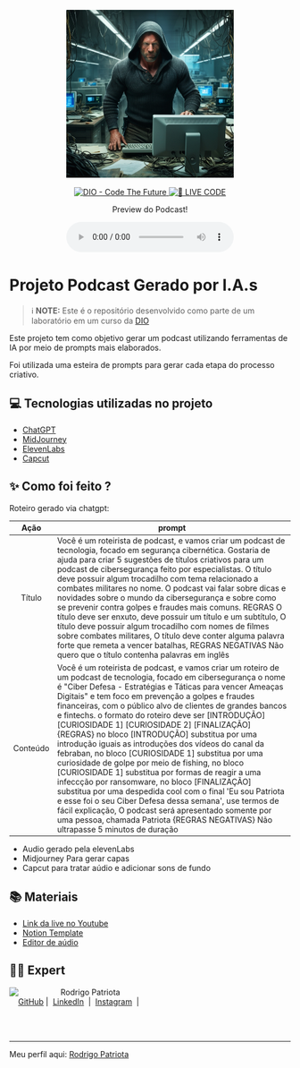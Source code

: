<p align="center">
<img 
    src="./assets/capa.jpg"
    width="300"
/>
</p>

<p align="center">
<a href="https://dio.me/">
    <img 
        src="https://img.shields.io/badge/DIO-Code_The_Future-28DA77?logo=youtube" 
        alt="DIO - Code The Future">
</a>
<a href="https://dio.me/">
<img 
    src="https://img.shields.io/badge/🔴_LIVE_CODE-FF5E72" 
    alt="🔴 LIVE CODE">
</a>
</p>

<p align="center">
    Preview do Podcast!
</p>

<div align="center">
    <audio src="output/podcast-ciber-defesa.mp3" controls title="Podcast Editado"></audio>
</div>

# Projeto Podcast Gerado por I.A.s


 > ℹ️ **NOTE:** Este é o repositório desenvolvido como parte de um laboratório em um curso da [DIO](https://dio.me)

Este projeto tem como objetivo gerar um podcast utilizando ferramentas de IA por meio de prompts mais elaborados.

Foi utilizada uma esteira de prompts para gerar cada etapa do processo criativo.

## 💻 Tecnologias utilizadas no projeto

- [ChatGPT](https://chat.openai.com/) 
- [MidJourney](https://www.midjourney.com/app/)
- [ElevenLabs](https://beta.elevenlabs.io/)
- [Capcut](https://www.capcut.com/pt-br/)

## ✨ Como foi feito ?

Roteiro gerado via chatgpt:

|  Ação  | prompt                                                                                 |
| :----: | -------------------------------------------------------------------------------------- |
| Título | Você é um roteirista de podcast, e vamos criar um podcast de tecnologia, focado em segurança cibernética. Gostaria de ajuda para criar 5 sugestões de títulos criativos para um podcast de cibersegurança feito por especialistas. O título deve possuir algum trocadilho com tema relacionado a combates militares no nome. O podcast vai falar sobre dicas e novidades sobre o mundo da cibersegurança e sobre como se prevenir contra golpes e fraudes mais comuns. REGRAS O título deve ser enxuto, deve possuir um título e um subtítulo, O título deve possuir algum trocadilho com nomes de filmes sobre combates militares, O título deve conter alguma palavra forte que remeta a vencer batalhas, REGRAS NEGATIVAS Não quero que o título contenha palavras em inglês|
| Conteúdo | Você é um roteirista de podcast, e vamos criar um  roteiro de um podcast de tecnologia, focado em cibersegurança o nome é "Ciber Defesa - Estratégias e Táticas para vencer Ameaças Digitais" e tem foco em prevenção a golpes e fraudes financeiras,  com o público alvo de clientes de grandes bancos e fintechs. o formato do roteiro deve ser [INTRODUÇÃO] [CURIOSIDADE 1] [CURIOSIDADE 2] [FINALIZAÇÃO] {REGRAS} no bloco [INTRODUÇÃO] substitua por uma introdução iguais as introduções dos vídeos do canal da febraban, no bloco [CURIOSIDADE 1] substitua por uma curiosidade de golpe por meio de fishing, no bloco [CURIOSIDADE 1] substitua por formas de reagir a  uma infeccção por ransomware, no bloco [FINALIZAÇÃO] substitua por uma despedida cool com o final 'Eu sou Patriota e esse foi o seu Ciber Defesa dessa semana', use termos de fácil explicação, O podcast será apresentado somente por uma pessoa, chamada Patriota {REGRAS NEGATIVAS} Não ultrapasse 5 minutos de duração|

- Audio gerado pela elevenLabs
- Midjourney Para gerar capas
- Capcut para tratar aúdio e adicionar sons de fundo

## 📚 Materiais

- [Link da live no Youtube](https://www.youtube.com)
- [Notion Template](https://helpful-jump-17b.notion.site/PAS-Podcast-AI-Studio-210489e15d7a4a73b743bb159e45d06f?pvs=4)
- [Editor de aúdio](https://www.capcut.com/editor?from_page=landing_page&__action_from=picture_V%C3%ADdeos%20profissionais%20em%20minutos,%20n%C3%A3o%20em%20horas.)


## 👨‍💻 Expert

<p>
    <img 
      align=left 
      margin=10 
      width=80 
      src="https://avatars.githubusercontent.com/u/35613819"
    />
    <p>&nbsp&nbsp&nbspRodrigo Patriota<br>
    &nbsp&nbsp&nbsp
    <a href="https://github.com/rwpatriota">
    GitHub</a>&nbsp;|&nbsp;
    <a href="https://linkedin.com/in/rodrigo-patriota-8356a923">
    LinkedIn</a>
    &nbsp;|&nbsp;
    <a href="https://www.instagram.com/rodrigo__patriota/">
    Instagram</a>
&nbsp;|&nbsp;</p>
</p>
<br/><br/>
<p>

---

Meu perfil aqui: [Rodrigo Patriota](https://github.com/rwpatriota)
